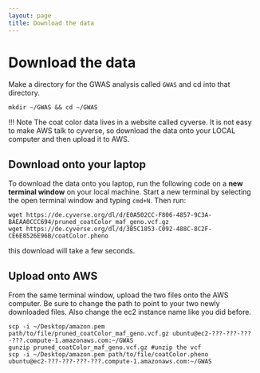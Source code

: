 ```yaml
---
layout: page
title: Download the data
---
```


Download the data
=================

Make a directory for the GWAS analysis called `GWAS` and cd into that directory.

```
mkdir ~/GWAS && cd ~/GWAS
```
!!! Note
    The coat color data lives in a website called cyverse. It is not easy to make AWS talk to cyverse, so download the data onto your LOCAL computer and then upload it to AWS.

## Download onto your laptop

To download the data onto you laptop, run the following code on a **new terminal window** on your local machine. Start a new terminal by selecting the open terminal window and typing `cmd+N`. Then run:

```
wget https://de.cyverse.org/dl/d/E0A502CC-F806-4857-9C3A-BAEAA0CCC694/pruned_coatColor_maf_geno.vcf.gz
wget https://de.cyverse.org/dl/d/3B5C1853-C092-488C-8C2F-CE6E8526E96B/coatColor.pheno
```
this download will take a few seconds.

## Upload onto AWS
From the same terminal window, upload the two files onto the AWS computer. Be sure to change the path to point to your two newly downloaded files. Also change the ec2 instance name like you did before.

```
scp -i ~/Desktop/amazon.pem path/to/file/pruned_coatColor_maf_geno.vcf.gz ubuntu@ec2-???-???-???-???.compute-1.amazonaws.com:~/GWAS
gunzip pruned_coatColor_maf_geno.vcf.gz #unzip the vcf
scp -i ~/Desktop/amazon.pem path/to/file/coatColor.pheno ubuntu@ec2-???-???-???-???.compute-1.amazonaws.com:~/GWAS
```
